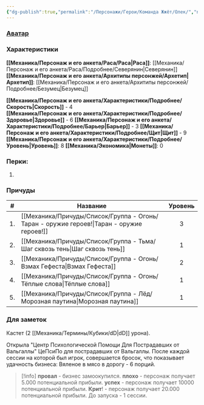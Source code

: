 ```yaml
---
{"dg-publish":true,"permalink":"/Персонажи/Герои/Команда Жжёт/Олек/","noteIcon":"","created":"2025-10-12T10:43:46.458+03:00","updated":"2025-09-20T21:36:36.171+03:00"}
---
```




### [Аватар](Олек.jpg)
### Характеристики
**[[Механика/Персонаж и его анкета/Раса/Раса\|Раса]]**: [[Механика/Персонаж и его анкета/Раса/Подробнее/Северянин\|Северянин]]
**[[Механика/Персонаж и его анкета/Архитипы персонжей/Архетип\|Архетип]]**: [[Механика/Персонаж и его анкета/Архитипы персонжей/Подробнее/Безумец\|Безумец]]

 **[[Механика/Персонаж и его анкета/Характеристики/Подробнее/Скорость\|Скорость]]** - 4  
 **[[Механика/Персонаж и его анкета/Характеристики/Подробнее/Здоровье\|Здоровье]]** - 6
 **[[Механика/Персонаж и его анкета/Характеристики/Подробнее/Барьер\|Барьер]]** - 3
 **[[Механика/Персонаж и его анкета/Характеристики/Подробнее/Щит\|Щит]]** - 9   
 **[[Механика/Персонаж и его анкета/Характеристики/Подробнее/Уровень\|Уровень]]**: 8
**[[Механика/Экономика\|Монеты]]**: 0

### Перки:
1. 

### Причуды

| #   | Название                   | Уровень |
| --- | -------------------------- |:-------:|
| 1.  | [[Механика/Причуды/Список/Группа - Огонь/Таран - оружие героев!\|Таран - оружие героев!]] |    3    |
| 2.  | [[Механика/Причуды/Список/Группа - Тьма/Шаг сквозь тень\|Шаг сквозь тень]]        |    1    |
| 3.  | [[Механика/Причуды/Список/Группа - Огонь/Взмах Гефеста\|Взмах Гефеста]]          |    2    |
| 4.  | [[Механика/Причуды/Список/Группа - Огонь/Тёплые слова\|Тёплые слова]]           |    1   
|5. |[[Механика/Причуды/Список/Группа - Лёд/Морозная паутина\|Морозная паутина]]|1|


### Для заметок
Кастет (2 [[Механика/Термины/Кубики/dD\|dD]] урона). 


Открыла "Центр Психологической Помощи Для Пострадавших от Вальгаллы" ЦеПсиПо для пострадавших от Вальгаллы. После каждой сессии на которой был игрок, совершается бросок, что показывает удачность бизнеса:
Вяленое в мясо в дорогу - 6 порций.


> [!info] 
> **провал** - бизнес замоокупился.
**плохо** - персонаж получает 5.000 потенциальной прибыли.
**успех** - персонаж получает 10000 потенциальной прибыли.
**Крит**! - персонаж получает 20.000 потенциальной прибыли. 
До запуска - 1 сессии.